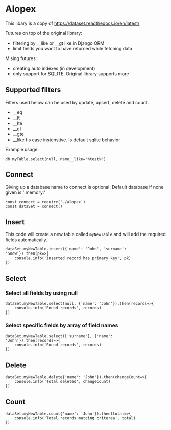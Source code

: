 # Alopex

This libary is a copy of https://dataset.readthedocs.io/en/latest/ 

Futures on top of the original library:
 - filtering by __like or __gt like in Django ORM
 - limit fields you want to have returned while fetching data 

Mising futures:
 - creating auto indexes (in development)
 - only support for SQLITE. Original library supports more 

## Supported filters
Filters used below can be used by update, upsert, delete and count.
 - __eq
 - __lt
 - __lte
 - __gt
 - __gte
 - __like (Is case instenstive. Is default sqlite behavior

Example usage:
```
db.myTable.select(null, name__like="%test%")
```


## Connect
Giving up a database name to connect is optional. Default database if none given is ':memory:'
```
const connect = require('./alopex')
const dataSet = connect()
```

## Insert
This code will create a new table called `myNewTable` and will add the required fields automatically.
```
dataSet.myNewTable.insert({'name': 'John', 'surname': 'Snow'}).then(pk=>{
    console.info('Inserted record has primary key', pk)
})
```

## Select
### Select all fields by using null
```
dataSet.myNewTable.select(null, {'name': 'John'}).then(records=>{
    console.info('Found records', records)
})
```
### Select specific fields by array of field names
```
dataSet.myNewTable.select(['surname'], {'name': 'John'}).then(records=>{
    console.info('Found records', records)
})
```

## Delete 
```
dataSet.myNewTable.delete{'name': 'John'}).then(changeCount=>{
    console.info('Total deleted', changeCount)
})
```

## Count
```
dataSet.myNewTable.count{'name': 'John'}).then(total=>{
    console.info('Total records matcing criterea', total)
})
```

